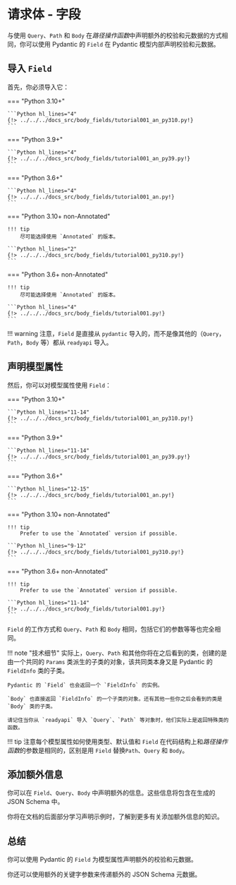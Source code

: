 # 请求体 - 字段

与使用 `Query`、`Path` 和 `Body` 在*路径操作函数*中声明额外的校验和元数据的方式相同，你可以使用 Pydantic 的 `Field` 在 Pydantic 模型内部声明校验和元数据。

## 导入 `Field`

首先，你必须导入它：

=== "Python 3.10+"

    ```Python hl_lines="4"
    {!> ../../../docs_src/body_fields/tutorial001_an_py310.py!}
    ```

=== "Python 3.9+"

    ```Python hl_lines="4"
    {!> ../../../docs_src/body_fields/tutorial001_an_py39.py!}
    ```

=== "Python 3.6+"

    ```Python hl_lines="4"
    {!> ../../../docs_src/body_fields/tutorial001_an.py!}
    ```

=== "Python 3.10+ non-Annotated"

    !!! tip
        尽可能选择使用 `Annotated` 的版本。

    ```Python hl_lines="2"
    {!> ../../../docs_src/body_fields/tutorial001_py310.py!}
    ```

=== "Python 3.6+ non-Annotated"

    !!! tip
        尽可能选择使用 `Annotated` 的版本。

    ```Python hl_lines="4"
    {!> ../../../docs_src/body_fields/tutorial001.py!}
    ```

!!! warning
    注意，`Field` 是直接从 `pydantic` 导入的，而不是像其他的（`Query`，`Path`，`Body` 等）都从 `readyapi` 导入。

## 声明模型属性

然后，你可以对模型属性使用 `Field`：

=== "Python 3.10+"

    ```Python hl_lines="11-14"
    {!> ../../../docs_src/body_fields/tutorial001_an_py310.py!}
    ```

=== "Python 3.9+"

    ```Python hl_lines="11-14"
    {!> ../../../docs_src/body_fields/tutorial001_an_py39.py!}
    ```

=== "Python 3.6+"

    ```Python hl_lines="12-15"
    {!> ../../../docs_src/body_fields/tutorial001_an.py!}
    ```

=== "Python 3.10+ non-Annotated"

    !!! tip
        Prefer to use the `Annotated` version if possible.

    ```Python hl_lines="9-12"
    {!> ../../../docs_src/body_fields/tutorial001_py310.py!}
    ```

=== "Python 3.6+ non-Annotated"

    !!! tip
        Prefer to use the `Annotated` version if possible.

    ```Python hl_lines="11-14"
    {!> ../../../docs_src/body_fields/tutorial001.py!}
    ```

`Field` 的工作方式和 `Query`、`Path` 和 `Body` 相同，包括它们的参数等等也完全相同。

!!! note "技术细节"
    实际上，`Query`、`Path` 和其他你将在之后看到的类，创建的是由一个共同的 `Params` 类派生的子类的对象，该共同类本身又是 Pydantic 的 `FieldInfo` 类的子类。

    Pydantic 的 `Field` 也会返回一个 `FieldInfo` 的实例。

    `Body` 也直接返回 `FieldInfo` 的一个子类的对象。还有其他一些你之后会看到的类是 `Body` 类的子类。

    请记住当你从 `readyapi` 导入 `Query`、`Path` 等对象时，他们实际上是返回特殊类的函数。

!!! tip
    注意每个模型属性如何使用类型、默认值和 `Field` 在代码结构上和*路径操作函数*的参数是相同的，区别是用 `Field` 替换`Path`、`Query` 和 `Body`。

## 添加额外信息

你可以在 `Field`、`Query`、`Body` 中声明额外的信息。这些信息将包含在生成的 JSON Schema 中。

你将在文档的后面部分学习声明示例时，了解到更多有关添加额外信息的知识。

## 总结

你可以使用 Pydantic 的 `Field` 为模型属性声明额外的校验和元数据。

你还可以使用额外的关键字参数来传递额外的 JSON Schema 元数据。

